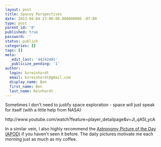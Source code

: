 ```yaml
---
layout: post
title: Spacey Perspectives
date: 2013-04-04 23:00:08.000000000 -07:00
type: post
parent_id: '0'
published: true
password: ''
status: publish
categories: []
tags: []
meta:
  _edit_last: '44242401'
  _publicize_pending: '1'
author:
  login: bzreinhardt
  email: bzreinhardt@gmail.com
  display_name: Ben
  first_name: Ben
  last_name: Reinhardt
---
```

<p>Sometimes I don't need to justify space exploration - space will just speak for itself (with a little help from NASA)</p>
<p>http://www.youtube.com/watch?feature=player_detailpage&amp;v=Jl_qA5I_ycA</p>
<p>In a similar vein, I also highly recommend the <a href="http://apod.nasa.gov/apod/" target="_blank">Astronomy Picture of the Day (APOD)</a> if you haven't seen it before. The daily pictures motivate me each morning just as much as my coffee.</p>

